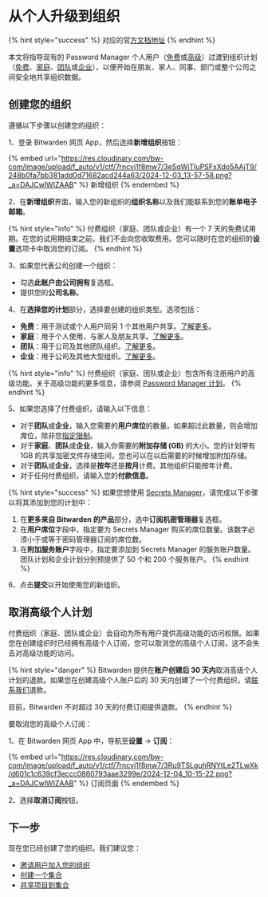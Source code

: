 # 从个人升级到组织

{% hint style="success" %}
对应的官[方文档地址](https://bitwarden.com/help/article/upgrade-from-individual-to-org/)
{% endhint %}

本文将指导现有的 Password Manager 个人用户（[免费](about-bitwarden-plans.md#free-individual)或[高级](about-bitwarden-plans.md#premium-individual)）过渡到组织计划（[免费](about-bitwarden-plans.md#free-organizations)、[家庭](about-bitwarden-plans.md#families-organizations)、[团队](about-bitwarden-plans.md#teams-organizations)或[企业](about-bitwarden-plans.md#enterprise-organizations)），以便开始在朋友、家人、同事、部门或整个公司之间安全地共享组织数据。

## 创建您的组织 <a href="#start-your-organization" id="start-your-organization"></a>

遵循以下步骤以创建您的组织：

1、登录 Bitwarden 网页 App，然后选择**新增组织**按钮：

{% embed url="https://res.cloudinary.com/bw-com/image/upload/f_auto/v1/ctf/7rncvj1f8mw7/3eSqWiTIuPSFxXdo5AAjT9/248b0fa7bb381add0d71682acd244a63/2024-12-03_13-57-58.png?_a=DAJCwlWIZAAB" %}
新增组织
{% endembed %}

2、在**新增组织**界面，输入您的新组织的**组织名称**以及我们能联系到您的**账单电子邮箱**。

{% hint style="info" %}
付费组织（家庭、团队或企业）有一个 7 天的免费试用期。在您的试用期结束之前，我们不会向您收取费用。您可以随时在您的组织的**设置**选项卡中取消您的订阅。
{% endhint %}

3、如果您代表公司创建一个组织：

* 勾选**此账户由公司拥有**复选框。
* 提供您的**公司名称**。

4、在**选择您的计划**部分，选择要创建的组织类型。选项包括：

* **免费**：用于测试或个人用户同另 1 个其他用户共享。[了解更多](about-bitwarden-plans.md#free-organizations)。
* **家庭**：用于个人使用，与家人及朋友共享。[了解更多](about-bitwarden-plans.md#families-organizations)。
* **团队**：用于公司及其他团队组织。[了解更多](about-bitwarden-plans.md#teams-organizations)。
* **企业**：用于公司及其他大型组织。[了解更多](about-bitwarden-plans.md#enterprise-organizations)。

{% hint style="info" %}
付费组织（家庭、团队或企业）包含所有注册用户的高级功能。关于高级功能的更多信息，请参阅 [Password Manager 计划](about-bitwarden-plans.md)。
{% endhint %}

5、如果您选择了付费组织，请输入以下信息：

* 对于**团队**或**企业**，输入您需要的**用户席位**的数量。如果超过此数量，则会增加席位，除非您[指定限制](../../organizations/user-management.md#set-a-seat-limit)。
* 对于**家庭**、**团队**或**企业**，输入你需要的**附加存储 (GB)** 的大小。您的计划带有 1GB 的共享加密文件存储空间，您也可以在以后需要的时候增加附加存储。
* 对于**团队**或**企业**，选择是**按年**还是**按月**计费。其他组织只能按年计费。
* 对于任何付费组织，请输入您的**付款信息**。

{% hint style="success" %}
如果您想使用 [Secrets Manager](../../secrets-manager/secrets-manager-overview.md)，请完成以下步骤以将其添加到您的计划中：

1. 在**更多来自 Bitwarden 的产品**部分，选中**订阅机密管理器**复选框。
2. 在**用户席位**字段中，指定要为 Secrets Manager 购买的席位数量。该数字必须小于或等于密码管理器订阅的席位数。
3. 在**附加服务账户**字段中，指定要添加到 Secrets Manager 的服务账户数量。团队计划和企业计划分别预提供了 50 个和 200 个服务账户。
{% endhint %}

6、点击**提交**以开始使用您的新组织。

## 取消高级个人计划 <a href="#cancel-premium-individual-plan" id="cancel-premium-individual-plan"></a>

付费组织（家庭、团队或企业）会自动为所有用户提供高级功能的访问权限。如果您在创建组织时已经拥有高级个人订阅，您可以取消您的高级个人订阅，这不会失去对高级功能的访问。

{% hint style="danger" %}
Bitwarden 提供在**账户创建后 30 天内**取消高级个人计划的退款。如果您在创建高级个人账户后的 30 天内创建了一个付费组织，请[联系我们](https://bitwarden.com/contact)退款。

目前，Bitwarden 不对超过 30 天的付费订阅提供退款。
{% endhint %}

要取消您的高级个人订阅：

1、在 Bitwarden 网页 App 中，导航至**设置** → **订阅**：

{% embed url="https://res.cloudinary.com/bw-com/image/upload/f_auto/v1/ctf/7rncvj1f8mw7/3Ru9TSLguhRNYtLe2TLwXk/d601c1c639cf3eccc0860793aae3299e/2024-12-04_10-15-22.png?_a=DAJCwlWIZAAB" %}
订阅页面
{% endembed %}

2、选择**取消订阅**按钮。

## 下一步 <a href="#next-steps" id="next-steps"></a>

现在您已经创建了您的组织。我们建议您：

* [邀请用户加入您的组织](../../organizations/user-management.md)
* [创建一个集合](../../organizations/collections.md#create-a-collection)
* [共享项目到集合](../../organizations/sharing.md)
